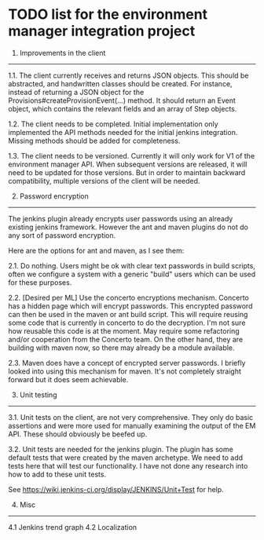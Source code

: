 TODO list for the environment manager integration project
========================================================

1. Improvements in the client
-----------------------------

1.1. The client currently receives and returns JSON objects.  This should be
abstracted, and handwritten classes should be created.  For instance, instead
of returning a JSON object for the Provisions#createProvisionEvent(...) method.
It should return an Event object, which contains the relevant fields and an 
array of Step objects.

1.2. The client needs to be completed.  Initial implementation only implemented
the API methods needed for the initial jenkins integration.  Missing methods
should be added for completeness.

1.3. The client needs to be versioned.  Currently it will only work for V1 of
the environment manager API.  When subsequent versions are released, it will
need to be updated for those versions. But in order to maintain backward
compatibility, multiple versions of the client will be needed.


2. Password encryption
----------------------

The jenkins plugin already encrypts user passwords using an already existing
jenkins framework.  However the ant and maven plugins do not do any sort of
password encryption.

Here are the options for ant and maven, as I see them:

2.1. Do nothing.  Users might be ok with clear text passwords in build scripts,
often we configure a system with a generic "build" users which can be used for
these purposes.

2.2. [Desired per ML] Use the concerto encryptions mechanism.  Concerto has a 
hidden page which will encrypt passwords.  This encrypted password can then be
used in the maven or ant build script.  This will require reusing some code 
that is currently in concerto to do the decryption.  I'm not sure how reusable
this code is at the moment.  May require some refactoring and/or cooperation 
from the Concerto team. On the other hand, they are building with maven now, so 
there may already be a module available.

2.3. Maven does have a concept of encrypted server passwords.  I briefly looked
into using this mechanism for maven.  It's not completely straight forward but
it does seem achievable.


3. Unit testing
---------------

3.1. Unit tests on the client, are not very comprehensive.  They only do basic
assertions and were more used for manually examining the output of the EM API.
These should obviously be beefed up.

3.2. Unit tests are needed for the jenkins plugin.  The plugin has some default
tests that were created by the maven archetype.  We need to add tests here that
will test our functionality.  I have not done any research into how to add to
these unit tests.

See https://wiki.jenkins-ci.org/display/JENKINS/Unit+Test for help.


4. Misc
-------

4.1 Jenkins trend graph
4.2 Localization
